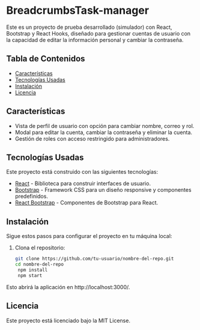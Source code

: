 # BreadcrumbsTask-manager


Este es un proyecto de prueba desarrollado (simulador) con React, Bootstrap y React Hooks, diseñado para gestionar cuentas de usuario con la capacidad de editar la información personal y cambiar la contraseña.

## Tabla de Contenidos

- [Características](#características)
- [Tecnologías Usadas](#tecnologías-usadas)
- [Instalación](#instalación)
- [Licencia](#licencia)

## Características

- Vista de perfil de usuario con opción para cambiar nombre, correo y rol.
- Modal para editar la cuenta, cambiar la contraseña y eliminar la cuenta.
- Gestión de roles con acceso restringido para administradores.

## Tecnologías Usadas

Este proyecto está construido con las siguientes tecnologías:

- [React](https://reactjs.org/) - Biblioteca para construir interfaces de usuario.
- [Bootstrap](https://getbootstrap.com/) - Framework CSS para un diseño responsive y componentes predefinidos.
- [React Bootstrap](https://react-bootstrap.github.io/) - Componentes de Bootstrap para React.


## Instalación

Sigue estos pasos para configurar el proyecto en tu máquina local:

1. Clona el repositorio:
   ```bash
   git clone https://github.com/tu-usuario/nombre-del-repo.git
   cd nombre-del-repo
    npm install
    npm start
  Esto abrirá la aplicación en http://localhost:3000/.
  
## Licencia
Este proyecto está licenciado bajo la MIT License.
